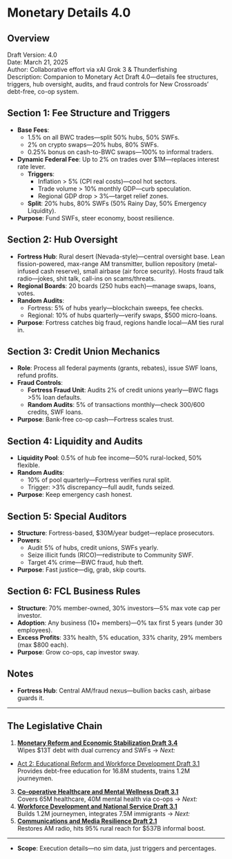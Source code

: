 # Monetary Details 4.0

## Overview
Draft Version: 4.0  
Date: March 21, 2025  
Author: Collaborative effort via xAI Grok 3 & Thunderfishing  
Description: Companion to Monetary Act Draft 4.0—details fee structures, triggers, hub oversight, audits, and fraud controls for New Crossroads’ debt-free, co-op system.

## Section 1: Fee Structure and Triggers
- **Base Fees**:  
  - 1.5% on all BWC trades—split 50% hubs, 50% SWFs.  
  - 2% on crypto swaps—20% hubs, 80% SWFs.  
  - 0.25% bonus on cash-to-BWC swaps—100% to informal traders.  
- **Dynamic Federal Fee**: Up to 2% on trades over $1M—replaces interest rate lever.  
  - **Triggers**:  
    - Inflation > 5% (CPI real costs)—cool hot sectors.  
    - Trade volume > 10% monthly GDP—curb speculation.  
    - Regional GDP drop > 3%—target relief zones.  
  - **Split**: 20% hubs, 80% SWFs (50% Rainy Day, 50% Emergency Liquidity).  
- **Purpose**: Fund SWFs, steer economy, boost resilience.

## Section 2: Hub Oversight
- **Fortress Hub**: Rural desert (Nevada-style)—central oversight base. Lean fission-powered, max-range AM transmitter, bullion repository (metal-infused cash reserve), small airbase (air force security). Hosts fraud talk radio—jokes, shit talk, call-ins on scams/threats.  
- **Regional Boards**: 20 boards (250 hubs each)—manage swaps, loans, votes.  
- **Random Audits**:  
  - Fortress: 5% of hubs yearly—blockchain sweeps, fee checks.  
  - Regional: 10% of hubs quarterly—verify swaps, $500 micro-loans.  
- **Purpose**: Fortress catches big fraud, regions handle local—AM ties rural in.

## Section 3: Credit Union Mechanics
- **Role**: Process all federal payments (grants, rebates), issue SWF loans, refund profits.  
- **Fraud Controls**:  
  - **Fortress Fraud Unit**: Audits 2% of credit unions yearly—BWC flags >5% loan defaults.  
  - **Random Audits**: 5% of transactions monthly—check $300/$600 credits, SWF loans.  
- **Purpose**: Bank-free co-op cash—Fortress scales trust.

## Section 4: Liquidity and Audits
- **Liquidity Pool**: 0.5% of hub fee income—50% rural-locked, 50% flexible.  
- **Random Audits**:  
  - 10% of pool quarterly—Fortress verifies rural split.  
  - Trigger: >3% discrepancy—full audit, funds seized.  
- **Purpose**: Keep emergency cash honest.

## Section 5: Special Auditors
- **Structure**: Fortress-based, $30M/year budget—replace prosecutors.  
- **Powers**:  
  - Audit 5% of hubs, credit unions, SWFs yearly.  
  - Seize illicit funds (RICO)—redistribute to Community SWF.  
  - Target 4% crime—BWC fraud, hub theft.  
- **Purpose**: Fast justice—dig, grab, skip courts.

## Section 6: FCL Business Rules
- **Structure**: 70% member-owned, 30% investors—5% max vote cap per investor.  
- **Adoption**: Any business (10+ members)—0% tax first 5 years (under 30 employees).  
- **Excess Profits**: 33% health, 5% education, 33% charity, 29% members (max $800 each).  
- **Purpose**: Grow co-ops, cap investor sway.

## Notes
- **Fortress Hub**: Central AM/fraud nexus—bullion backs cash, airbase guards it.

---

## The Legislative Chain
1. **[Monetary Reform and Economic Stabilization Draft 3.4](./Act-1-Monetary-Draft-3.4.md)**  
   Wipes $13T debt with dual currency and SWFs → *Next:*  
- [Act 2: Educational Reform and Workforce Development Draft 3.1](./Act-2-Educational-Draft-3.1.md)  
  Provides debt-free education for 16.8M students, trains 1.2M journeymen.
3. **[Co-operative Healthcare and Mental Wellness Draft 3.1](./Act-3-Healthcare-Draft-3.1.md)**  
   Covers 65M healthcare, 40M mental health via co-ops → *Next:*  
4. **[Workforce Development and National Service Draft 3.1](./Act-4-Workforce-Draft-3.1.md)**  
   Builds 1.2M journeymen, integrates 7.5M immigrants → *Next:*  
5. **[Communications and Media Resilience Draft 2.1](./Act-5-Communications-Draft-2.1.md)**  
   Restores AM radio, hits 95% rural reach for $537B informal boost.

---

- **Scope**: Execution details—no sim data, just triggers and percentages.
